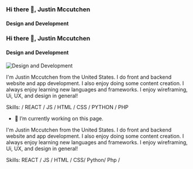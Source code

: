 ### Hi there 👋, Justin Mccutchen
#### Design and Development
### Hi there 👋, Justin Mccutchen
#### Design and Development
![Design and Development](https://www.canva.com/design/DAGECEBWvsY/OstPLNx5MN-faarE6LIB7w/view)

I'm Justin Mccutchen from the United States. I do front and backend website and app development. I also enjoy doing some content creation. I always enjoy learning new languages and frameworks. I enjoy wireframing, Ui, UX, and design in general!

Skills: / REACT / JS / HTML / CSS / PYTHON / PHP 

- 🔭 I’m currently working on this page. 





I'm Justin Mccutchen from the United States. I do front and backend website and app development. I also enjoy doing some content creation. I always enjoy learning new languages and frameworks. I enjoy wireframing, Ui, UX, and design in general!

Skills: REACT / JS / HTML / CSS/ Python/ Php / 


